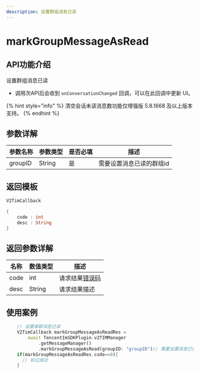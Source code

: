 ```yaml
---
description: 设置群组消息已读
---
```


# markGroupMessageAsRead

## API功能介绍

设置群组消息已读

* 调用次API后会收到 `onConversationChanged` 回调，可以在此回调中更新 UI。

{% hint style="info" %}
清空会话未读消息数功能仅增强版 5.8.1668 及以上版本支持。
{% endhint %}

## 参数详解

| 参数名称    | 参数类型   | 是否必填 | 描述            |
| ------- | ------ | ---- | ------------- |
| groupID | String | 是    | 需要设置消息已读的群组id |

## 返回模板

```dart
V2TimCallback

{
    code : int
    desc : String
}
```

## 返回参数详解

| 名称   | 数值类型   | 描述                                                             |
| ---- | ------ | -------------------------------------------------------------- |
| code | int    | 请求结果[错误码](https://cloud.tencent.com/document/product/269/1671) |
| desc | String | 请求结果描述                                                         |

## 使用案例  &#x20;

```dart
    // 设置单聊消息已读
    V2TimCallback markGroupMessageAsReadRes =
        await TencentImSDKPlugin.v2TIMManager
            .getMessageManager()
            .markGroupMessageAsRead(groupID: "groupID")// 需要设置消息已读的群组id
    if(markGroupMessageAsReadRes.code==0){
      // 标记成功
    }
```
